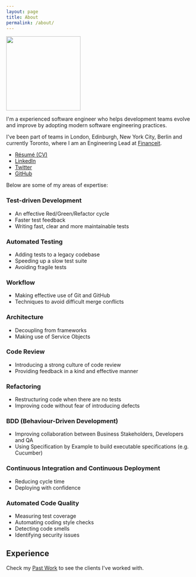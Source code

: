 ```yaml
---
layout: page
title: About
permalink: /about/
---
```


<img src="https://pbs.twimg.com/profile_images/769618567482503168/TWRr2Fst_400x400.jpg" width="200" height="200" />
<br/>

I'm a experienced software engineer who helps development teams evolve
and improve by adopting modern software engineering practices.

I've been part of teams in London, Edinburgh, New York City, Berlin and currently Toronto,
where I am an Engineering Lead at [Financeit].

* [Résumé (CV)](http://cv.andywaite.com)
* [LinkedIn](https://www.linkedin.com/in/andyw8)
* [Twitter](https://www.twitter.com/andyw8)
* [GitHub](https://github.com/andyw8)

Below are some of my areas of expertise:

### Test-driven Development

* An effective Red/Green/Refactor cycle
* Faster test feedback
* Writing fast, clear and more maintainable tests

### Automated Testing

* Adding tests to a legacy codebase
* Speeding up a slow test suite
* Avoiding fragile tests

### Workflow

* Making effective use of Git and GitHub
* Techniques to avoid difficult merge conflicts

### Architecture

* Decoupling from frameworks
* Making use of Service Objects

### Code Review

* Introducing a strong culture of code review
* Providing feedback in a kind and effective manner

### Refactoring

* Restructuring code when there are no tests
* Improving code without fear of introducing defects

### BDD (Behaviour-Driven Development)

* Improving collaboration between Business Stakeholders, Developers and QA
* Using Specification by Example to build executable specifications (e.g. Cucumber)

### Continuous Integration and Continuous Deployment

* Reducing cycle time
* Deploying with confidence

### Automated Code Quality

* Measuring test coverage
* Automating coding style checks
* Detecting code smells
* Identifying security issues

## Experience

Check my [Past Work](/work) to see the clients I've worked with.

[Financeit]: https://financeit.io
